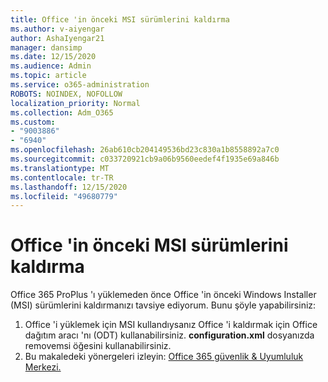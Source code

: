```yaml
---
title: Office 'in önceki MSI sürümlerini kaldırma
ms.author: v-aiyengar
author: AshaIyengar21
manager: dansimp
ms.date: 12/15/2020
ms.audience: Admin
ms.topic: article
ms.service: o365-administration
ROBOTS: NOINDEX, NOFOLLOW
localization_priority: Normal
ms.collection: Adm_O365
ms.custom:
- "9003886"
- "6940"
ms.openlocfilehash: 26ab610cb204149536bd23c830a1b8558892a7c0
ms.sourcegitcommit: c033720921cb9a06b9560eedef4f1935e69a846b
ms.translationtype: MT
ms.contentlocale: tr-TR
ms.lasthandoff: 12/15/2020
ms.locfileid: "49680779"
---
```

# <a name="remove-prior-msi-versions-of-office"></a>Office 'in önceki MSI sürümlerini kaldırma

Office 365 ProPlus 'ı yüklemeden önce Office 'in önceki Windows Installer (MSI) sürümlerini kaldırmanızı tavsiye ediyorum. Bunu şöyle yapabilirsiniz:

1. Office 'i yüklemek için MSI kullandıysanız Office 'i kaldırmak için Office dağıtım aracı 'nı (ODT) kullanabilirsiniz. **configuration.xml** dosyanızda removemsi öğesini kullanabilirsiniz.
1. Bu makaledeki yönergeleri izleyin: [Office 365 güvenlik & Uyumluluk Merkezi.](https://go.microsoft.com/fwlink/p/?linkid=2077143)
